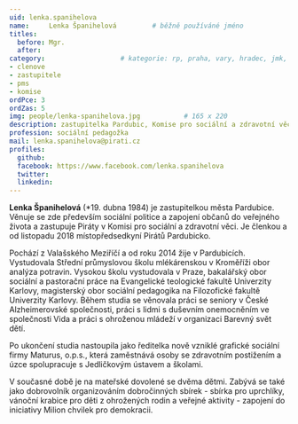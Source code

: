 ```yaml
---
uid: lenka.spanihelova
name:     Lenka Španihelová   		# běžně používáné jméno
titles:
  before: Mgr.
  after:
category:             		# kategorie: rp, praha, vary, hradec, jmk, senat
- clenove
- zastupitele
- pms
- komise
ordPce: 3
ordZas: 5
img: people/lenka-spanihelova.jpg           # 165 x 220
description: zastupitelka Pardubic, Komise pro sociální a zdravotní věci,  místopředsedkyně MS Pardubicko # kratký popis, max 160 znaků
profession: sociální pedagožka
mail: lenka.spanihelova@pirati.cz
profiles:
  github:
  facebook: https://www.facebook.com/lenka.spanihelova
  twitter:
  linkedin:
---
```


**Lenka Španihelová** (*19. dubna 1984) je zastupitelkou města Pardubice. Věnuje se zde především sociální politice a zapojení občanů do veřejného života a zastupuje Piráty v Komisi pro sociální a zdravotní věci. Je členkou a od listopadu 2018 místopředsedkyní Pirátů Pardubicko.

Pochází z Valašského Meziříčí a od roku 2014 žije v Pardubicích. Vystudovala Střední průmyslovou školu mlékárenskou v Kroměříži obor analýza potravin. Vysokou školu vystudovala v Praze, bakalářský obor sociální a pastorační práce na Evangelické teologické fakultě Univerzity Karlovy, magisterský obor sociální pedagogika na Filozofické fakultě Univerzity Karlovy. Během studia se věnovala práci se seniory v České Alzheimerovské společnosti, práci s lidmi s duševním onemocněním ve společnosti Vida a práci s ohroženou mládeží v organizaci Barevný svět dětí.

Po ukončení studia nastoupila jako ředitelka nově vzniklé grafické sociální firmy Maturus, o.p.s., která zaměstnává osoby se zdravotním postižením a úzce spolupracuje s Jedličkovým ústavem a školami.

V současné době je na mateřské dovolené se dvěma dětmi. Zabývá se také jako dobrovolník organizováním dobročinných sbírek - sbírka pro uprchlíky, vánoční krabice pro děti z ohrožených rodin a veřejné aktivity - zapojení do iniciativy Milion chvilek pro demokracii.

